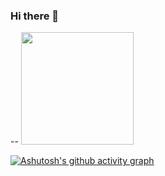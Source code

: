 ### Hi there 👋

--
<img height="180em" src="https://github-readme-stats.vercel.app/api?username=WilliamDelRey&show_icons=true&hide_border=true&&count_private=true&include_all_commits=true" />

[![Ashutosh's github activity graph](https://activity-graph.herokuapp.com/graph?username=WilliamDelRey&theme=dracula)](https://github.com/ashutosh00710/github-readme-activity-graph)


